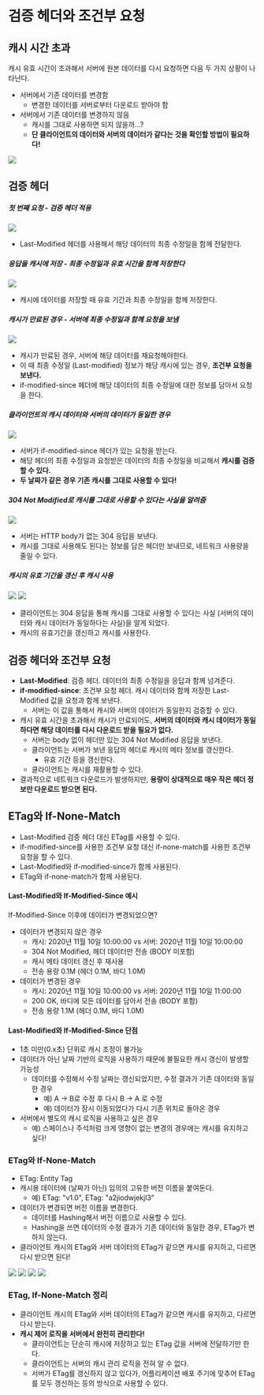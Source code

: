 # 검증 헤더와 조건부 요청

## 캐시 시간 초과
캐시 유효 시간이 초과해서 서버에 원본 데이터를 다시 요청하면 다음 두 가지 상황이 나타난다.
- 서버에서 기존 데이터를 변경함
	- 변경한 데이터를 서버로부터 다운로드 받아야 함
- 서버에서 기존 데이터를 변경하지 않음
	- 캐시를 그대로 사용하면 되지 않을까...?
	- **단 클라이언트의 데이터와 서버의 데이터가 같다는 것을 확인할 방법이 필요하다!**

![](스크린샷%202022-04-26%20오후%202.43.20.png)


## 검증 헤더
##### 첫 번째 요청 - 검증 헤더 적용
![](스크린샷%202022-04-26%20오후%202.45.01.png)
- Last-Modified 헤더를 사용해서 해당 데이터의 최종 수정일을 함께 전달한다.

##### 응답을 캐시에 저장 - 최종 수정일과 유효 시간을 함께 저장한다
![](스크린샷%202022-04-26%20오후%202.45.42.png)
- 캐시에 데이터를 저장할 때 유효 기간과 최종 수정일을 함께 저장한다.

##### 캐시가 만료된 경우 - 서버에 최종 수정일과 함께 요청을 보냄
![](스크린샷%202022-04-26%20오후%202.47.29.png)
- 캐시가 만료된 경우, 서버에 해당 데이터를 재요청해야한다.
- 이 때 최종 수정일 (Last-modified) 정보가 해당 캐시에 있는 경우, **조건부 요청을 보낸다.**
- if-modified-since 헤더에 해당 데이터의 최종 수정일에 대한 정보를 담아서 요청을 한다.

##### 클라이언트의 캐시 데이터와 서버의 데이터가 동일한 경우
![](스크린샷%202022-04-26%20오후%202.48.34.png)
- 서버가 if-modified-since 헤더가 있는 요청을 받는다.
- 해당 헤더의 최종 수정일과 요청받은 데이터의 최종 수정일을 비교해서 **캐시를 검증할 수 있다.**
- **두 날짜가 같은 경우 기존 캐시를 그대로 사용할 수 있다!**

##### 304 Not Modified로 캐시를 그대로 사용할 수 있다는 사실을 알려줌
![](스크린샷%202022-04-26%20오후%202.51.52.png)
- 서버는 HTTP body가 없는 304 응답을 보낸다.
- 캐시를 그대로 사용해도 된다는 정보를 담은 헤더만 보내므로, 네트워크 사용량을 줄일 수 있다.

##### 캐시의 유효 기간을 갱신 후 캐시 사용
![](스크린샷%202022-04-26%20오후%202.53.28.png)
![](스크린샷%202022-04-26%20오후%202.54.40.png)
- 클라이언트는 304 응답을 통해 캐시를 그대로 사용할 수 있다는 사실 (서버의 데이터와 캐시 데이터가 동일하다는 사실)을 알게 되었다.
- 캐시의 유효기간을 갱신하고 캐시를 사용한다.


## 검증 헤더와 조건부 요청
- **Last-Modified**: 검증 헤더. 데이터의 최종 수정일을 응답과 함께 넘겨준다.
- **if-modified-since**: 조건부 요청 헤더. 캐시 데이터와 함께 저장한 Last-Modified 값을 요청과 함께 보낸다.
	- 서버는 이 값을 통해서 캐시와 서버의 데이터가 동일한지 검증할 수 있다.
- 캐시 유효 시간을 초과해서 캐시가 만료되어도, **서버의 데이터와 캐시 데이터가 동일하다면 해당 데이터를 다시 다운로드 받을 필요가 없다.**
	- 서버는 body 없이 헤더만 있는 304 Not Modified 응답을 보낸다.
	- 클라이언트는 서버가 보낸 응답의 헤더로 캐시의 메타 정보를 갱신한다.
		- 유효 기간 등을 갱신한다. 
	- 클라이언트는 캐시를 재활용할 수 있다.
- 결과적으로 네트워크 다운로드가 발생하지만, **용량이 상대적으로 매우 작은 헤더 정보만 다운로드 받으면 된다.**


## ETag와 If-None-Match
- Last-Modified 검증 헤더 대신 ETag를 사용할 수 있다.
- if-modified-since를 사용한 조건부 요청 대신 if-none-match를 사용한 조건부 요청을 할 수 있다.
- Last-Modified와 if-modified-since가 함께 사용된다.
- ETag와 if-none-match가 함께 사용된다.

#### Last-Modified와 If-Modified-Since 예시
If-Modified-Since 이후에 데이터가 변경되었으면?

- 데이터가 변경되지 않은 경우
	- 캐시: 2020년 11월 10일 10:00:00 vs 서버: 2020년 11월 10일 10:00:00
	- 304 Not Modified, 헤더 데이터만 전송 (BODY 미포함)
	- 캐시 메타 데이터 갱신 후 재사용
	- 전송 용량 0.1M (헤더 0.1M, 바디 1.0M)
- 데이터가 변경된 경우
	- 캐시: 2020년 11월 10일 10:00:00 vs 서버: 2020년 11월 10일 11:00:00
	- 200 OK, 바디에 모든 데이터를 담아서 전송 (BODY 포함)
	- 전송 용량 1.1M (헤더 0.1M, 바디 1.0M)

#### Last-Modified와 If-Modified-Since 단점
- 1초 미만(0.x초) 단위로 캐시 조정이 불가능
- 데이터가 아닌 날짜 기반의 로직을 사용하기 때문에 불필요한 캐시 갱신이 발생할 가능성
	- 데이터를 수정해서 수정 날짜는 갱신되었지만, 수정 결과가 기존 데이터와 동일한 경우
		- 예) A -> B로 수정 후 다시 B -> A 로 수정
		- 예) 데이터가 잠시 이동되었다가 다시 기존 위치로 돌아온 경우
- 서버에서 별도의 캐시 로직을 사용하고 싶은 경우
	- 예) 스페이스나 주석처럼 크게 영향이 없는 변경의 경우에는 캐시를 유지하고 싶다!

### ETag와 If-None-Match
- ETag: Entity Tag
- 캐시용 데이터에 (날짜가 아닌) 임의의 고유한 버전 이름을 붙여둔다.
	- 예) ETag: "v1.0", ETag: "a2jiodwjekjl3"
- 데이터가 변경되면 버전 이름을 변경한다.
	- 데이터를 Hashing해서 버전 이름으로 사용할 수 있다.
	- Hashing을 쓰면 데이터의 수정 결과가 기존 데이터와 동일한 경우, ETag가 변하지 않는다.
- 클라이언트 캐시의 ETag와 서버 데이터의 ETag가 같으면 캐시를 유지하고, 다르면 다시 받으면 된다!

![](스크린샷%202022-04-26%20오후%203.20.53.png)
![](스크린샷%202022-04-26%20오후%203.21.01.png)
![](스크린샷%202022-04-26%20오후%203.21.15.png)
![](스크린샷%202022-04-26%20오후%203.21.36.png)

### ETag, If-None-Match 정리

- 클라이언트 캐시의 ETag와 서버 데이터의 ETag가 같으면 캐시를 유지하고, 다르면 다시 받는다.
- **캐시 제어 로직을 서버에서 완전히 관리한다!**
	- 클라이언트는 단순히 캐시에 저장하고 있는 ETag 값을 서버에 전달하기만 한다.
	- 클라이언트는 서버의 캐시 관리 로직을 전혀 알 수 없다.
	- 서버가 ETag를 갱신하지 않고 있다가, 어플리케이션 배포 주기에 맞추어 ETag를 모두 갱신하는 등의 방식으로 사용할 수 있다.